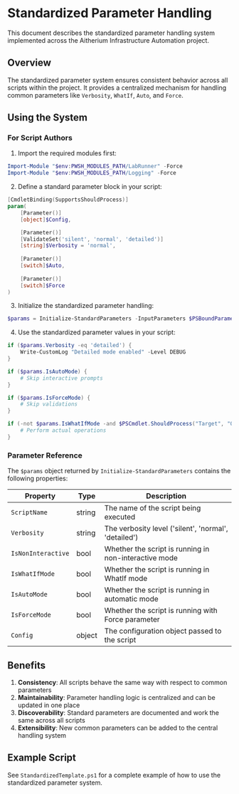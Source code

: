 # Standardized Parameter Handling

This document describes the standardized parameter handling system implemented across the Aitherium Infrastructure Automation project.

## Overview

The standardized parameter system ensures consistent behavior across all scripts within the project. It provides a centralized mechanism for handling common parameters like `Verbosity`, `WhatIf`, `Auto`, and `Force`.

## Using the System

### For Script Authors

1. Import the required modules first:

```powershell
Import-Module "$env:PWSH_MODULES_PATH/LabRunner" -Force
Import-Module "$env:PWSH_MODULES_PATH/Logging" -Force
```

2. Define a standard parameter block in your script:

```powershell
[CmdletBinding(SupportsShouldProcess)]
param(
    [Parameter()]
    [object]$Config,

    [Parameter()]
    [ValidateSet('silent', 'normal', 'detailed')]
    [string]$Verbosity = 'normal',
    
    [Parameter()]
    [switch]$Auto,
    
    [Parameter()]
    [switch]$Force
)
```

3. Initialize the standardized parameter handling:

```powershell
$params = Initialize-StandardParameters -InputParameters $PSBoundParameters -ScriptName $MyInvocation.MyCommand.Name
```

4. Use the standardized parameter values in your script:

```powershell
if ($params.Verbosity -eq 'detailed') {
    Write-CustomLog "Detailed mode enabled" -Level DEBUG
}

if ($params.IsAutoMode) {
    # Skip interactive prompts
}

if ($params.IsForceMode) {
    # Skip validations
}

if (-not $params.IsWhatIfMode -and $PSCmdlet.ShouldProcess("Target", "Operation")) {
    # Perform actual operations
}
```

### Parameter Reference

The `$params` object returned by `Initialize-StandardParameters` contains the following properties:

| Property | Type | Description |
|----------|------|-------------|
| `ScriptName` | string | The name of the script being executed |
| `Verbosity` | string | The verbosity level ('silent', 'normal', 'detailed') |
| `IsNonInteractive` | bool | Whether the script is running in non-interactive mode |
| `IsWhatIfMode` | bool | Whether the script is running in WhatIf mode |
| `IsAutoMode` | bool | Whether the script is running in automatic mode |
| `IsForceMode` | bool | Whether the script is running with Force parameter |
| `Config` | object | The configuration object passed to the script |

## Benefits

1. **Consistency**: All scripts behave the same way with respect to common parameters
2. **Maintainability**: Parameter handling logic is centralized and can be updated in one place
3. **Discoverability**: Standard parameters are documented and work the same across all scripts
4. **Extensibility**: New common parameters can be added to the central handling system

## Example Script

See `StandardizedTemplate.ps1` for a complete example of how to use the standardized parameter system.
